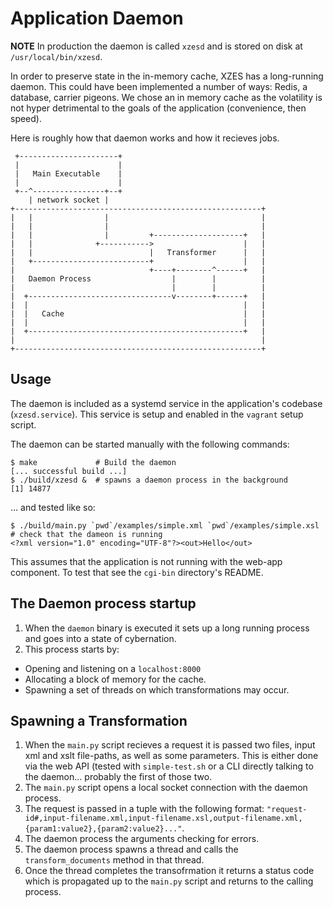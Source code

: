 # Application Daemon

**NOTE** In production the daemon is called `xzesd` and is stored on disk at `/usr/local/bin/xzesd`.

In order to preserve state in the in-memory cache, XZES has a long-running daemon.
This could have been implemented a number of ways: Redis, a database, carrier pigeons.
We chose an in memory cache as the volatility is not hyper detrimental to the goals of the application (convenience, then speed).

Here is roughly how that daemon works and how it recieves jobs.

```
 +----------------------+
 |                      |
 |   Main Executable    |
 |                      |
 +--^----------------+--+
    | network socket |
+-------------------------------------------------------+
|   |                |                                  |
|   |                |                                  |
|   |                |         +--------------------+   |
|   |              +----------->                    |   |
|   |                          |   Transformer      |   |
|   +--------------------------+                    |   |
|                              +----+--------^------+   |
|   Daemon Process                  |        |          |
|                                   |        |          |
|  +--------------------------------v--------+------+   |
|  |                                                |   |
|  |   Cache                                        |   |
|  |                                                |   |
|  +------------------------------------------------+   |
|                                                       |
+-------------------------------------------------------+
```

## Usage

The daemon is included as a systemd service in the application's codebase (`xzesd.service`).
This service is setup and enabled in the `vagrant` setup script.

The daemon can be started manually with the following commands:

```
$ make             # Build the daemon
[... successful build ...]
$ ./build/xzesd &  # spawns a daemon process in the background
[1] 14877
```

... and tested like so:

```
$ ./build/main.py `pwd`/examples/simple.xml `pwd`/examples/simple.xsl # check that the dameon is running
<?xml version="1.0" encoding="UTF-8"?><out>Hello</out>
```

This assumes that the application is not running with the web-app component. To test that see the `cgi-bin` directory's README.

## The Daemon process startup

1. When the `daemon` binary is executed it sets up a long running process and goes into a state of cybernation.
2. This process starts by:
  - Opening and listening on a `localhost:8000`
  - Allocating a block of memory for the cache.
  - Spawning a set of threads on which transformations may occur.

## Spawning a Transformation

1. When the `main.py` script recieves a request it is passed two files, input xml and xslt file-paths, as well as some parameters.
   This is either done via the web API (tested with `simple-test.sh` or a CLI directly talking to the daemon... probably the first of those two.
2. The `main.py` script opens a local socket connection with the daemon process.
3. The request is passed in a tuple with the following format: `"request-id#,input-filename.xml,input-filename.xsl,output-filename.xml,{param1:value2},{param2:value2}..."`.
4. The daemon process the arguments checking for errors.
5. The daemon process spawns a thread and calls the `transform_documents` method in that thread.
6. Once the thread completes the transofrmation it returns a status code which is propagated up to the `main.py` script and returns to the calling process.
